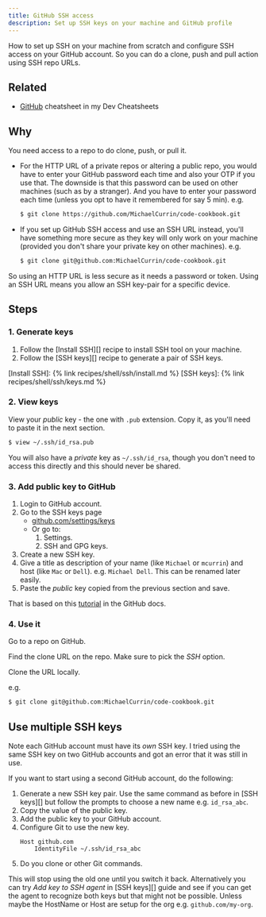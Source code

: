 ```yaml
---
title: GitHub SSH access
description: Set up SSH keys on your machine and GitHub profile
---
```


How to set up SSH on your machine from scratch and configure SSH access on your GitHub account. So you can do a clone, push and pull action using SSH repo URLs.


## Related

- [GitHub](https://michaelcurrin.github.io/dev-cheatsheets/cheatsheets/version-control/github/) cheatsheet in my Dev Cheatsheets


## Why

You need access to a repo to do clone, push, or pull it.

- For the HTTP URL of a private repos or altering a public repo, you would have to enter your GitHub password each time and also your OTP if you use that. The downside is that this password can be used on other machines (such as by a stranger). And you have to enter your password each time (unless you opt to have it remembered for say 5 min). e.g.
    ```sh
    $ git clone https://github.com/MichaelCurrin/code-cookbook.git
    ```
- If you set up GitHub SSH access and use an SSH URL instead, you'll have something more secure as they key will only work on your machine (provided you don't share your private key on other machines). e.g.
    ```sh
    $ git clone git@github.com:MichaelCurrin/code-cookbook.git
    ```

So using an HTTP URL is less secure as it needs a password or token. Using an SSH URL means you allow an SSH key-pair for a specific device.


## Steps

### 1. Generate keys

1. Follow the [Install SSH][] recipe to install SSH tool on your machine.
2. Follow the [SSH keys][] recipe to generate a pair of SSH keys.

[Install SSH]: {% link recipes/shell/ssh/install.md %}
[SSH keys]: {% link recipes/shell/ssh/keys.md %}


### 2. View keys

View your _public_ key - the one with `.pub` extension. Copy it, as you'll need to paste it in the next section.

```sh
$ view ~/.ssh/id_rsa.pub
```

You will also have a _private_ key as `~/.ssh/id_rsa`, though you don't need to access this directly and this should never be shared.

### 3. Add public key to GitHub

1. Login to GitHub account.
1. Go to the SSH keys page
    - [github.com/settings/keys](https://github.com/settings/keys)
    - Or go to:
        1. Settings.
        1. SSH and GPG keys.
1. Create a new SSH key.
1. Give a title as description of your name (like `Michael` or `mcurrin`) and host (like `Mac` or `Dell`). e.g. `Michael Dell`. This can be renamed later easily.
1. Paste the _public_ key copied from the previous section and save.

That is based on this [tutorial](https://help.github.com/en/github/authenticating-to-github/adding-a-new-ssh-key-to-your-github-account) in the GitHub docs.

### 4. Use it

Go to a repo on GitHub.

Find the clone URL on the repo. Make sure to pick the _SSH_ option.

Clone the URL locally.

e.g.

```sh
$ git clone git@github.com:MichaelCurrin/code-cookbook.git
```


## Use multiple SSH keys

Note each GitHub account must have its _own_ SSH key. I tried using the same SSH key on two GitHub accounts and got an error that it was still in use.

If you want to start using a second GitHub account, do the following:

1. Generate a new SSH key pair. Use the same command as before in [SSH keys][] but follow the prompts to choose a new name e.g. `id_rsa_abc`.
1. Copy the value of the public key.
1. Add the public key to your GitHub account.
1. Configure Git to use the new key.
    ```
    Host github.com
        IdentityFile ~/.ssh/id_rsa_abc
    ```
1. Do you clone or other Git commands.

This will stop using the old one until you switch it back. Alternatively you can try _Add key to SSH agent_ in [SSH keys][] guide and see if you can get the agent to recognize both keys but that might not be possible. Unless maybe the HostName or Host are setup for the org e.g. `github.com/my-org`.
